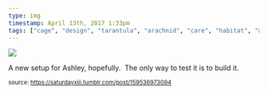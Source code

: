 ```yaml
---
type: img
timestamp: April 13th, 2017 1:33pm
tags: ["cage", "design", "tarantula", "arachnid", "care", "habitat", "acrylic"]
---
```

<img src="https://saturdayxiii.github.io/media/media/159536973094.jpg"/>
                                                                                          
A new setup for Ashley, hopefully.  The only way to test it is to build it.
 
                                    
                
                
                
                
                                
<small>source: https://saturdayxiii.tumblr.com/post/159536973094</small>